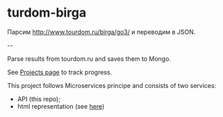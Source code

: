 # turdom-birga

Парсим http://www.tourdom.ru/birga/go3/ и переводим в JSON.

--

Parse results from tourdom.ru and saves them to Mongo.

See [Projects page](https://github.com/kiote/turdom-birga/projects) to track progress.

This project follows Microservices principe and consists of two services:

- API (this repo);
- html representation (see [here](https://github.com/kiote/tourdom-html))
